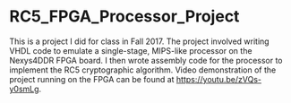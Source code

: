# RC5_FPGA_Processor_Project
This is a project I did for class in Fall 2017. The project involved writing VHDL code to emulate a single-stage, MIPS-like processor on the Nexys4DDR FPGA board. I then wrote assembly code for the processor to implement the RC5 cryptographic algorithm. Video demonstration of the project running on the FPGA can be found at https://youtu.be/zVQs-y0smLg.
